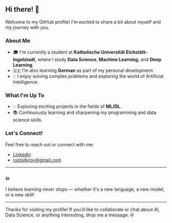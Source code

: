 ## Hi there! 👋

Welcome to my GitHub profile! I'm excited to share a bit about myself and my journey with you.

### About Me
- 🎓 I'm currently a student at **Katholische Universität Eichstätt-Ingolstadt**, where I study **Data Science**, **Machine Learning**, and **Deep Learning**.
- 🇩🇪 I’m also learning **German** as part of my personal development.
- 💡 I enjoy solving complex problems and exploring the world of Artificial Intelligence.

### What I'm Up To
- 💡 Exploring exciting projects in the fields of **ML/DL**.
- 📚 Continuously learning and sharpening my programming and data science skills.

### Let's Connect! 
Feel free to reach out or connect with me:

- [LinkedIn](https://www.linkedin.com/in/ruslan-tsibirov-6bb6a2262/) <!-- Add your LinkedIn profile link -->
- rustsibirov@gmail.com<!-- Add your Gmail address -->

---

### 💥
I believe learning never stops — whether it's a new language, a new model, or a new skill!

---

Thanks for visiting my profile! If you’d like to collaborate or chat about AI, Data Science, or anything interesting, drop me a message. 🌐
